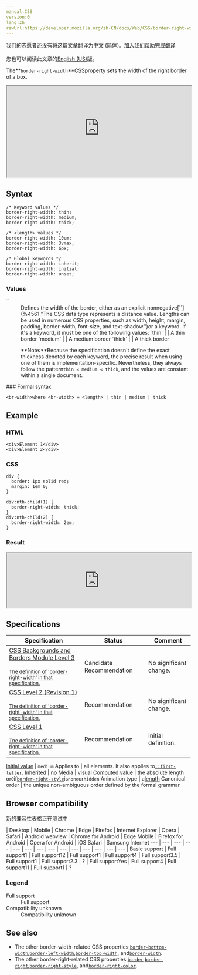```yaml
---
manual:CSS
version:0
lang:zh
rawUrl:https://developer.mozilla.org/zh-CN/docs/Web/CSS/border-right-width
---
```




<bdi>我们的志愿者还没有将这篇文章翻译为<bdi>中文 (简体)</bdi>。[加入我们帮助完成翻译](%29130 "")<br></br>您也可以阅读此文章的[English (US)](%28812 "")版。</bdi>






The**`border-right-width`**[CSS](%28421 "CSS")property sets the width of the right border of a box.

<iframe src='https://interactive-examples.mdn.mozilla.net/pages/css/border-right-width.html' width='100%' height='250'></iframe>

## Syntax<a name="Syntax"></a>

```
/* Keyword values */
border-right-width: thin;
border-right-width: medium;
border-right-width: thick;

/* <length> values */
border-right-width: 10em;
border-right-width: 3vmax;
border-right-width: 6px;

/* Global keywords */
border-right-width: inherit;
border-right-width: initial;
border-right-width: unset;
```

### Values<a name="Values"></a>
<dl><dt id=''>`<br-width>`</dt><dd>Defines the width of the border, either as an explicit nonnegative[`<length>`](%4561 "The <length> CSS data type represents a distance value. Lengths can be used in numerous CSS properties, such as width, height, margin, padding, border-width, font-size, and text-shadow.")or a keyword. If it&#39;s a keyword, it must be one of the following values:
`thin` |  | A thin border 
`medium` |  | A medium border 
`thick` |  | A thick border 



**Note:**Because the specification doesn&#39;t define the exact thickness denoted by each keyword, the precise result when using one of them is implementation-specific. Nevertheless, they always follow the pattern`thin ≤ medium ≤ thick`, and the values are constant within a single document.


</dd></dl>
### Formal syntax<a name="Formal_syntax"></a>

```
<br-width>where <br-width> = <length> | thin | medium | thick
```

## Example<a name="Example"></a>

### HTML<a name="HTML"></a>

```
<div>Element 1</div>
<div>Element 2</div>
```

### CSS<a name="CSS"></a>

```
div { 
  border: 1px solid red;
  margin: 1em 0;
}

div:nth-child(1) {
  border-right-width: thick;
}
div:nth-child(2) {
  border-right-width: 2em;
}
```

### Result<a name="Result"></a>


<iframe src='https://mdn.mozillademos.org/en-US/docs/Web/CSS/border-right-width$samples/Example?revision=1352088' width='100%' height='null'></iframe>



## Specifications<a name="Specifications"></a>

Specification | Status | Comment 
 ---  |  ---  |  ---  | 
[CSS Backgrounds and Borders Module Level 3<br></br><small>The definition of &#39;border-right-width&#39; in that specification.</small>](%28934 "") | Candidate Recommendation | No significant change. 
[CSS Level 2 (Revision 1)<br></br><small>The definition of &#39;border-right-width&#39; in that specification.</small>](%28935 "") | Recommendation | No significant change. 
[CSS Level 1<br></br><small>The definition of &#39;border-right-width&#39; in that specification.</small>](%28936 "") | Recommendation | Initial definition. 


[Initial value](%28552 "") | `medium` 
Applies to | all elements. It also applies to[`::first-letter`](%28553 "The ::first-letter CSS pseudo-element applies styles to the first letter of the first line of a block-level element, but only when not preceded by other content (such as images or inline tables)."). 
[Inherited](%28555 "") | no 
Media | visual 
[Computed value](%28556 "") | the absolute length or`0`if[`border-right-style`](%28817 "The border-right-style CSS property sets the line style of an element's right border.")is`none`or`hidden` 
Animation type | a[length](%28692 "Values of the <length> CSS data type are interpolated as real, floating-point numbers.") 
Canonical order | the unique non-ambiguous order defined by the formal grammar 


## Browser compatibility<a name="Browser_compatibility"></a>
[新的兼容性表格正在测试中<i></i>](%3360 "")

 | <abbr>Desktop<i></i></abbr> | <abbr>Mobile<i></i></abbr> 
 | <abbr>Chrome<i></i></abbr> | <abbr>Edge<i></i></abbr> | <abbr>Firefox<i></i></abbr> | <abbr>Internet Explorer<i></i></abbr> | <abbr>Opera<i></i></abbr> | <abbr>Safari<i></i></abbr> | <abbr>Android webview<i></i></abbr> | <abbr>Chrome for Android<i></i></abbr> | <abbr>Edge Mobile<i></i></abbr> | <abbr>Firefox for Android<i></i></abbr> | <abbr>Opera for Android<i></i></abbr> | <abbr>iOS Safari<i></i></abbr> | <abbr>Samsung Internet<i></i></abbr> 
 ---  |  ---  |  ---  |  ---  |  ---  |  ---  |  ---  |  ---  |  ---  |  ---  |  ---  |  ---  |  ---  |  ---  | 
Basic support | <abbr>Full support</abbr>1 | <abbr>Full support</abbr>12 | <abbr>Full support</abbr>1 | <abbr>Full support</abbr>4 | <abbr>Full support</abbr>3.5 | <abbr>Full support</abbr>1 | <abbr>Full support</abbr>2.3 | <abbr>?</abbr> | <abbr>Full support</abbr>Yes | <abbr>Full support</abbr>4 | <abbr>Full support</abbr>11 | <abbr>Full support</abbr>1 | <abbr>?</abbr> 


### Legend<a name="Legend"></a>
<dl><dt id=''><abbr>Full support</abbr></dt><dd>Full support</dd><dt id=''><abbr>Compatibility unknown</abbr></dt><dd>Compatibility unknown</dd></dl>

## See also<a name="See_also"></a>

* The other border-width-related CSS properties:[`border-bottom-width`](%28813 "The border-bottom-width CSS property sets the width of the bottom border of a box."),[`border-left-width`](%28814 "The border-left-width CSS property sets the width of the left border of a box."),[`border-top-width`](%28811 "The border-top-width CSS property sets the width of the top border of a box."), and[`border-width`](%28810 "The border-width CSS property is a shorthand property for setting the widths on all four sides of an element's border.").
* The other border-right-related CSS properties:[`border`](%29117 "The border CSS property is a shorthand for setting all individual border property values in a single declaration: border-width, border-style, and border-color."),[`border-right`](%28802 "The border-right CSS property is a shorthand that sets the values of border-right-color, border-right-style, and border-right-width. These properties describe an element's right border."),[`border-right-style`](%28817 "The border-right-style CSS property sets the line style of an element's right border."), and[`border-right-color`](%28829 "The border-right-color CSS property sets the color of an element's right border. Note that in many cases the shorthand CSS properties  border-color or border-right are more convenient and preferable.").



